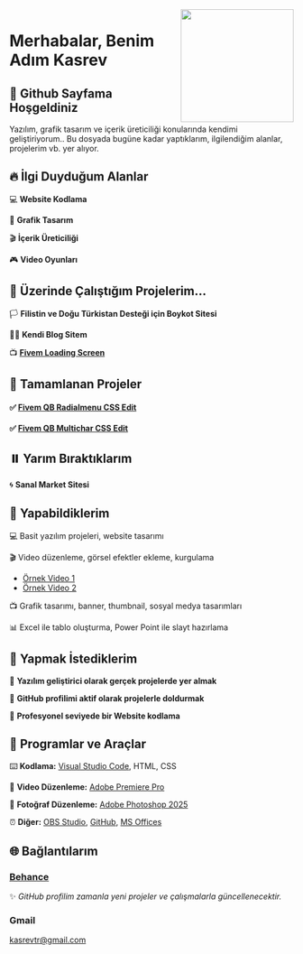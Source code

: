<img src="https://avatars.githubusercontent.com/u/133913975?s=400&u=ece85bb9c977ffe3b060e02e6c869c23119e998d&v=4" width="200" height="200" align="right">

# Merhabalar, Benim Adım Kasrev
## 👋 Github Sayfama Hoşgeldiniz 
Yazılım, grafik tasarım ve içerik üreticiliği konularında kendimi geliştiriyorum.. Bu dosyada bugüne kadar yaptıklarım, ilgilendiğim alanlar, projelerim vb. yer alıyor.

## 🔥 İlgi Duyduğum Alanlar

 💻 **Website Kodlama**

 🎨 **Grafik Tasarım**

 🎬 **İçerik Üreticiliği**

 🎮 **Video Oyunları**

## 🔭 Üzerinde Çalıştığım Projelerim...

🏳️ **Filistin ve Doğu Türkistan Desteği için Boykot Sitesi**

🧑🏻 **Kendi Blog Sitem**

📺 [**Fivem Loading Screen**](https://aura-store-webstore.tebex.io/package/6994089)  

## 🔔 Tamamlanan Projeler

#### ✅ [Fivem QB Radialmenu CSS Edit](https://github.com/Kasrev/Fivem-QB-Radialmenu-CSS-Edit) 

#### ✅ [Fivem QB Multichar CSS Edit](https://github.com/Kasrev/Fivem-QB-Multicharacter-Black-CSS-Edit)

## ⏸️ Yarım Bıraktıklarım

🌀 **Sanal Market Sitesi**

## 📝 Yapabildiklerim
💻 Basit yazılım projeleri, website tasarımı

🎬 Video düzenleme, görsel efektler ekleme, kurgulama 
- [Örnek Video 1](https://www.youtube.com/watch?v=2QVSI5UGIeY)
- [Örnek Video 2](https://www.youtube.com/watch?v=lieCOY8QVnI)  

📺 Grafik tasarımı, banner, thumbnail, sosyal medya tasarımları  

📊 Excel ile tablo oluşturma, Power Point ile slayt hazırlama

## 🎯 Yapmak İstediklerim 
📌 **Yazılım geliştirici olarak gerçek projelerde yer almak**

📌 **GitHub profilimi aktif olarak projelerle doldurmak**  

📌 **Profesyonel seviyede bir Website kodlama**  

## 🔗 Programlar ve Araçlar
⌨️ **Kodlama:** [Visual Studio Code](https://code.visualstudio.com), HTML, CSS 

🎥 **Video Düzenleme:** [Adobe Premiere Pro](2025https://www.adobe.com/tr/products/premiere/campaign/pricing.html?skwcid=AL!3085!3!760757000524!e!!g!!adobe%20premiere%20pro&mv=search&mv2=paidsearch&sdid=G4FRYP7G&ef_id=Cj0KCQjw5JXFBhCrARIsAL1ckPsLcVvvXDMeuFIGXUyIahkqNF5jsush6cOllKGZkspWtMlmkrPrshcaAgmCEALw_wcB:G:s&s_kwcid=AL!3085!3!760757000524!e!!g!!adobe%20premiere%20pro!22726169471!182315966555&gad_source=1&gad_campaignid=22726169471&gclid=Cj0KCQjw5JXFBhCrARIsAL1ckPsLcVvvXDMeuFIGXUyIahkqNF5jsush6cOllKGZkspWtMlmkrPrshcaAgmCEALw_wcB)

📸 **Fotoğraf Düzenleme:** [Adobe Photoshop 2025](https://www.adobe.com/tr/creativecloud.html?skwcid=AL!3085!3!760753543426!b!!g!!adobe&mv=search&mv2=paidsearch&sdid=D4P81NYZ&ef_id=Cj0KCQjw5JXFBhCrARIsAL1ckPvU7xn2rkXrH-Y2LEWJxvqdIJvbhd9QTPbdRmrTVGlN5SmSBkoIPXEaAhSEEALw_wcB:G:s&s_kwcid=AL!3085!3!760753543426!b!!g!!adobe!22726169465!182315965355&gad_source=1&gad_campaignid=22726169465&gclid=Cj0KCQjw5JXFBhCrARIsAL1ckPvU7xn2rkXrH-Y2LEWJxvqdIJvbhd9QTPbdRmrTVGlN5SmSBkoIPXEaAhSEEALw_wcB)

⏰ **Diğer:** [OBS Studio](https://obsproject.com/tr), [GitHub](https://github.com), [MS Offices](https://www.popai.pro/en/ai-presentation?utm_source=google&utm_medium=search&utm_campaign=tr&utm_id=ms&utm_term=brand&gad_source=1&gad_campaignid=22892112378&gclid=Cj0KCQjw5JXFBhCrARIsAL1ckPvBtOmoidYe_-dK_XQoDWAdvPANrsu6tCtbLOnyEfDXfRAw3GSnOlIaAuYIEALw_wcB) 

 ## 🌐 Bağlantılarım

 ### [Behance](https://www.behance.net/kasrev)

✨ *GitHub profilim zamanla yeni projeler ve çalışmalarla güncellenecektir.*

 ### Gmail 
 kasrevtr@gmail.com

